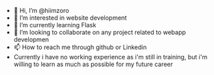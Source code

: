 - 👋 Hi, I’m @hiimzoro
- 👀 I’m interested in website development
- 🌱 I’m currently learning Flask
- 💞️ I’m looking to collaborate on any project related to webapp developmen
- 📫 How to reach me through github or Linkedin
- Currently i have no working experience as i'm still in training, but i'm willing to learn as much as possible for my future career

<!---
hiimzoro/hiimzoro is a ✨ special ✨ repository because its `README.md` (this file) appears on your GitHub profile.
You can click the Preview link to take a look at your changes.
--->

